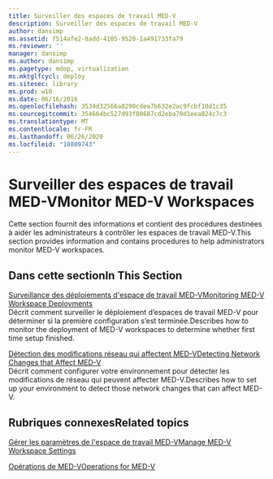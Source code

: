 ```yaml
---
title: Surveiller des espaces de travail MED-V
description: Surveiller des espaces de travail MED-V
author: dansimp
ms.assetid: f514afe2-8add-4105-9520-1a491733fa79
ms.reviewer: ''
manager: dansimp
ms.author: dansimp
ms.pagetype: mdop, virtualization
ms.mktglfcycl: deploy
ms.sitesec: library
ms.prod: w10
ms.date: 06/16/2016
ms.openlocfilehash: 3534d32566a8290cdea7b632e2ac9fcbf10d1c35
ms.sourcegitcommit: 354664bc527d93f80687cd2eba70d1eea024c7c3
ms.translationtype: MT
ms.contentlocale: fr-FR
ms.lasthandoff: 06/26/2020
ms.locfileid: "10809743"
---
```

# <span data-ttu-id="97e32-103">Surveiller des espaces de travail MED-V</span><span class="sxs-lookup"><span data-stu-id="97e32-103">Monitor MED-V Workspaces</span></span>


<span data-ttu-id="97e32-104">Cette section fournit des informations et contient des procédures destinées à aider les administrateurs à contrôler les espaces de travail MED-V.</span><span class="sxs-lookup"><span data-stu-id="97e32-104">This section provides information and contains procedures to help administrators monitor MED-V workspaces.</span></span>

## <span data-ttu-id="97e32-105">Dans cette section</span><span class="sxs-lookup"><span data-stu-id="97e32-105">In This Section</span></span>


<a href="" id="monitoring-med-v-workspace-deployments"></a>[<span data-ttu-id="97e32-106">Surveillance des déploiements d'espace de travail MED-V</span><span class="sxs-lookup"><span data-stu-id="97e32-106">Monitoring MED-V Workspace Deployments</span></span>](monitoring-med-v-workspace-deployments.md)  
<span data-ttu-id="97e32-107">Décrit comment surveiller le déploiement d’espaces de travail MED-V pour déterminer si la première configuration s’est terminée.</span><span class="sxs-lookup"><span data-stu-id="97e32-107">Describes how to monitor the deployment of MED-V workspaces to determine whether first time setup finished.</span></span>

<a href="" id="detecting-network-changes-that-affect-med-v"></a>[<span data-ttu-id="97e32-108">Détection des modifications réseau qui affectent MED-V</span><span class="sxs-lookup"><span data-stu-id="97e32-108">Detecting Network Changes that Affect MED-V</span></span>](detecting-network-changes-that-affect-med-v.md)  
<span data-ttu-id="97e32-109">Décrit comment configurer votre environnement pour détecter les modifications de réseau qui peuvent affecter MED-V.</span><span class="sxs-lookup"><span data-stu-id="97e32-109">Describes how to set up your environment to detect those network changes that can affect MED-V.</span></span>

## <span data-ttu-id="97e32-110">Rubriques connexes</span><span class="sxs-lookup"><span data-stu-id="97e32-110">Related topics</span></span>


[<span data-ttu-id="97e32-111">Gérer les paramètres de l'espace de travail MED-V</span><span class="sxs-lookup"><span data-stu-id="97e32-111">Manage MED-V Workspace Settings</span></span>](manage-med-v-workspace-settings.md)

[<span data-ttu-id="97e32-112">Opérations de MED-V</span><span class="sxs-lookup"><span data-stu-id="97e32-112">Operations for MED-V</span></span>](operations-for-med-v.md)

 

 





